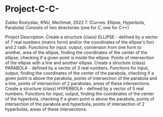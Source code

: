 # Project-C-C-
Zubko Rostyslav, KNU, Mechmat, 2022
7. (Curves: Ellipse, Hyperbola, Parabola)
Consists of two directories (one for C, one for C++)


Project Description:
Create a structure (class) ELLIPSE - defined by a vector of 7 real numbers (matrix form) and/or the coordinates of the ellipse's foci and 2 radii. Functions for input, output, conversion from one form to another, area of the ellipse, finding the coordinates of the center of the ellipse, checking if a given point is inside the ellipse. Points of intersection of the ellipse with a line and another ellipse. Create a structure (class) PARABOLA - defined by a vector of 3 real numbers. Functions for input, output, finding the coordinates of the center of the parabola, checking if a given point is above the parabola, points of intersection of the parabola and a line, points of intersection of 2 parabolas, areas of these intersections. Create a structure (class) HYPERBOLA - defined by a vector of 5 real numbers. Functions for input, output, finding the coordinates of the center of the hyperbola, checking if a given point is above the parabola, points of intersection of the parabola and hyperbola, points of intersection of 2 hyperbolas, areas of these intersections.

